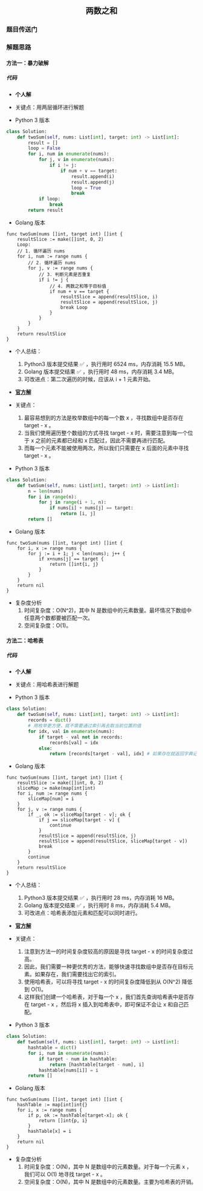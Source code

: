 <h2 align="center" font-face="Monaco">两数之和</h2>
<h3 align="left" font-face="Monaco"><a herf="https://leetcode-cn.com/problems/two-sum/">题目传送门</a></h3>
<h3 align="left" font-face="Monaco">解题思路</a></h3>
<h4 align="left" font-face="Monaco">方法一：暴力破解</a></h4>
<h5 align="left" font-face="Monaco">代码</a></h5>

- **个人解**

- 关键点：用两层循环进行解题

- Python 3 版本
```python
class Solution:
    def twoSum(self, nums: List[int], target: int) -> List[int]:
        result = []
        loop = False
        for i, num in enumerate(nums):
            for j, v in enumerate(nums):
                if i != j:
                    if num + v == target:
                        result.append(i)
                        result.append(j)
                        loop = True
                        break
            if loop:
                break
        return result
```

- Golang 版本
```
func twoSum(nums []int, target int) []int {
    resultSlice := make([]int, 0, 2)
    Loop:
    // 1. 循环遍历 nums
    for i, num := range nums {
        // 2. 循环遍历 nums
        for j, v := range nums {
            // 3. 判断元素是否重复
            if i != j {
                // 4. 两数之和等于目标值
                if num + v == target {
                    resultSlice = append(resultSlice, i)
                    resultSlice = append(resultSlice, j)
                    break Loop
                }
            }
        }
    }
	return resultSlice
}
```

- 个人总结：
  1. Python3 版本提交结果 ✅ ，执行用时 6524 ms，内存消耗 15.5 MB。
  2. Golang 版本提交结果 ✅ ，执行用时 48 ms，内存消耗 3.4 MB。
  3. 可改进点：第二次遍历的时候，应该从 i + 1 元素开始。


- **[官方解](https://leetcode-cn.com/problems/two-sum/solution/liang-shu-zhi-he-by-leetcode-solution/)**

- 关键点：
  1. 最容易想到的方法是枚举数组中的每一个数 x ，寻找数组中是否存在 target - x 。
  2. 当我们使用遍历整个数组的方式寻找 target - x 时，需要注意到每一个位于 x 之前的元素都已经和 x 匹配过，因此不需要再进行匹配。
  3. 而每一个元素不能被使用两次，所以我们只需要在 x 后面的元素中寻找 target - x 。

- Python 3 版本
```python
class Solution:
    def twoSum(self, nums: List[int], target: int) -> List[int]:
        n = len(nums)
        for i in range(n):
            for j in range(i + 1, n):
                if nums[i] + nums[j] == target:
                    return [i, j]
        return []
```

- Golang 版本
```
func twoSum(nums []int, target int) []int {
    for i, x := range nums {
        for j := i + 1; j < len(nums); j++ {
            if x+nums[j] == target {
                return []int{i, j}
            }
        }
    }
    return nil
}
```

- 复杂度分析
    1. 时间复杂度：O(N^2)，其中 N 是数组中的元素数量。最坏情况下数组中任意两个数都要被匹配一次。
    2. 空间复杂度：O(1)。

<h4 align="left" font-face="Monaco">方法二：哈希表</a></h4>
<h5 align="left" font-face="Monaco">代码</a></h5>

- **个人解**

- 关键点：用哈希表进行解题

- Python 3 版本
```python
class Solution:
    def twoSum(self, nums: List[int], target: int) -> List[int]:
        records = dict()
        # 用枚举更方便，就不需要通过索引再去取当前位置的值
        for idx, val in enumerate(nums):
            if target - val not in records:
                records[val] = idx
            else:
                return [records[target - val], idx] # 如果存在就返回字典记录索引和当前索引
```

- Golang 版本
```
func twoSum(nums []int, target int) []int {
    resultSlice := make([]int, 0, 2)
    sliceMap := make(map[int]int)
    for i, num := range nums {
        sliceMap[num] = i
    }
    for j, v := range nums {
        if _, ok := sliceMap[target - v]; ok {
            if j == sliceMap[target - v] {
                continue
            }
            resultSlice = append(resultSlice, j)
            resultSlice = append(resultSlice, sliceMap[target - v])
            break
        } 
        continue
    }
    return resultSlice
}
```

- 个人总结：
    1. Python3 版本提交结果 ✅ ，执行用时 28 ms，内存消耗 16 MB。
    2. Golang 版本提交结果 ✅ ，执行用时 8 ms，内存消耗 5.4 MB。
    3. 可改进点：哈希表添加元素和匹配可以同时进行。

- **[官方解](https://leetcode-cn.com/problems/two-sum/solution/liang-shu-zhi-he-by-leetcode-solution/)**

- 关键点：
  1. 注意到方法一的时间复杂度较高的原因是寻找 target - x 的时间复杂度过高。
  2. 因此，我们需要一种更优秀的方法，能够快速寻找数组中是否存在目标元素。如果存在，我们需要找出它的索引。
  3. 使用哈希表，可以将寻找 target - x 的时间复杂度降低到从 O(N^2) 降低到 O(1)。 
  4. 这样我们创建一个哈希表，对于每一个 x ，我们首先查询哈希表中是否存在 target - x ，然后将 x 插入到哈希表中，即可保证不会让 x 和自己匹配。

- Python 3 版本
```python
class Solution:
    def twoSum(self, nums: List[int], target: int) -> List[int]:
        hashtable = dict()
        for i, num in enumerate(nums):
            if target - num in hashtable:
                return [hashtable[target - num], i]
            hashtable[nums[i]] = i
        return []
```

- Golang 版本
```
func twoSum(nums []int, target int) []int {
    hashTable := map[int]int{}
    for i, x := range nums {
        if p, ok := hashTable[target-x]; ok {
            return []int{p, i}
        }
        hashTable[x] = i
    }
    return nil
}
```

- 复杂度分析 
  1. 时间复杂度：O(N)，其中 N 是数组中的元素数量。对于每一个元素 x ，我们可以 O(1) 地寻找 target - x 。
  2. 空间复杂度：O(N)，其中 N 是数组中的元素数量。主要为哈希表的开销。
